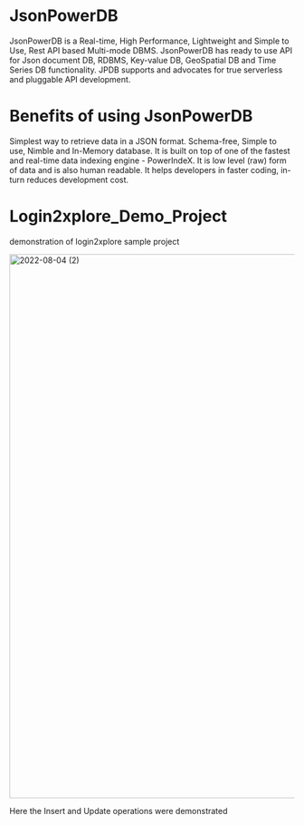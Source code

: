 # JsonPowerDB

JsonPowerDB is a Real-time, High Performance, Lightweight and Simple to Use, Rest API based Multi-mode DBMS. JsonPowerDB has ready to use API for Json document DB, RDBMS, Key-value DB, GeoSpatial DB and Time Series DB functionality. JPDB supports and advocates for true serverless and pluggable API development.

# Benefits of using JsonPowerDB

Simplest way to retrieve data in a JSON format.
Schema-free, Simple to use, Nimble and In-Memory database.
It is built on top of one of the fastest and real-time data indexing engine - PowerIndeX.
It is low level (raw) form of data and is also human readable.
It helps developers in faster coding, in-turn reduces development cost.

# Login2xplore_Demo_Project

demonstration of login2xplore sample project

<img width="960" alt="2022-08-04 (2)" src="https://user-images.githubusercontent.com/81104501/182836876-026e39f6-552d-41f5-84b9-f7b765ed2d16.png">

Here the Insert and Update operations were demonstrated
